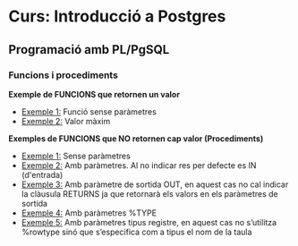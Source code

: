 # Curs: Introducció a Postgres

## Programació amb PL/PgSQL

### Funcions i procediments

**Exemple de FUNCIONS que retornen un valor**


   * [Exemple 1:](./fun01.sql) Funció sense paràmetres
   * [Exemple 2:](./fun02.sql) Valor màxim

**Exemples de FUNCIONS que NO retornen cap valor (Procediments)**

   * [Exemple 1:](./proc1.sql) Sense paràmetres
   * [Exemple 2:](./proc2.sql) Amb paràmetres. Al no indicar res per defecte es IN (d'entrada)
   * [Exemple 3:](./proc3.sql) Amb paràmetre de sortida OUT, en aquest cas no cal indicar la clàusula RETURNS ja que retornarà els valors en els paràmetres de sortida
   * [Exemple 4:](./proc4.sql) Amb paràmetres %TYPE
   * [Exemple 5:](./proc5.sql) Amb paràmetres tipus registre, en aquest cas no s’utilitza %rowtype sinó que s’especifica com a tipus el nom de la taula
